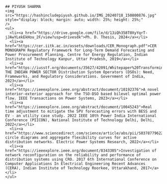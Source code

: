     ## PIYUSH SHARMA
    <img src="https://hashincludepiyush.github.io/IMG_20240718_150800876.jpg" style="display: block; margin: auto; width: 25%; height: 25%;"
    />
    <ul>
      <li><a href="https://drive.google.com/file/d/13iQh358T0XyYqrT-jJAwYLekEkHou_2F/view?usp=drivesdk">Ph. D. Thesis, 2024</a></li>
      <li><a href="https://cer.iitk.ac.in/assets/downloads/CER_Monograph.pdf">CER MONOGRAPH Regulatory Framework for Long-Term Demand Forecasting and Power Procurement Planning. Centre for Energy Regulation, Indian Institute of Technology Kanpur, Uttar Pradesh, 2019</a></li>
      <li><a href="https://iusstf.org/documents/35627/42091/Whitepaper%20Transforming%20the%20Indian%20Power%20Sector">TRANSFORMING THE INDIAN POWER SECTOR Distribution System Operators (DSOs): Need, Frameworks, and Regulatory Considerations. Government of India, 2023</a></li>
      <li><a href="https://ieeexplore.ieee.org/abstract/document/10192376">A novel interior-exterior approach for the TSO-DSO based bilevel optimal power flow. IEEE Transactions on Power Systems, 2023</a></li>
      <li><a href="https://ieeexplore.ieee.org/abstract/document/10045243">Real time adjustment to mitigate the SPV forecasting errors with BESS and EV - an utility case study. 2022 IEEE 10th Power India International Conference (PIICON), National Institute of Technology Delhi, Delhi, 2022</a></li>
      <li><a href="https://www.sciencedirect.com/science/article/abs/pii/S0378779622000505">Power circle diagrams and aggregate flexibility curves for active distribution networks. Electric Power Systems Research, 2022</a></li>
      <li><a href="https://ieeexplore.ieee.org/document/8343305">Investigation of network reconfiguration on the reliability and performance of distribution systems using CRO. 2017 6th International Conference on Computer Applications In Electrical Engineering Recent Advances (CERA), Indian Institute of Technology Roorkee, Uttarakhand, 2017</a></li>
    </ul>
